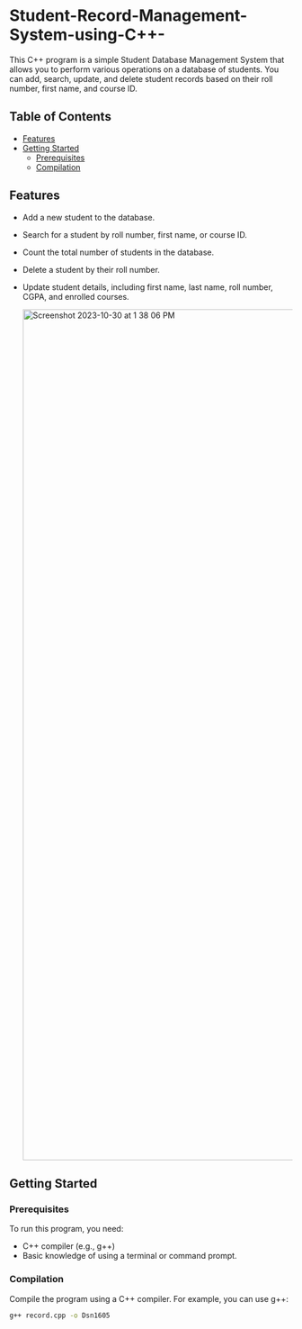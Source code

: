 # Student-Record-Management-System-using-C++-

This C++ program is a simple Student Database Management System that allows you to perform various operations on a database of students. You can add, search, update, and delete student records based on their roll number, first name, and course ID.

## Table of Contents

- [Features](#features)
- [Getting Started](#getting-started)
  - [Prerequisites](#prerequisites)
  - [Compilation](#compilation)


## Features

- Add a new student to the database.
- Search for a student by roll number, first name, or course ID.
- Count the total number of students in the database.
- Delete a student by their roll number.
- Update student details, including first name, last name, roll number, CGPA, and enrolled courses.

  <img width="1512" alt="Screenshot 2023-10-30 at 1 38 06 PM" src="https://github.com/Dsn1605/Student-Record-Management-System-using-Cpp-/assets/114471795/d3df7e78-7641-4345-b41b-6719fbbbceff">


## Getting Started

### Prerequisites

To run this program, you need:

- C++ compiler (e.g., g++)
- Basic knowledge of using a terminal or command prompt.

### Compilation

Compile the program using a C++ compiler. For example, you can use g++:

```bash
g++ record.cpp -o Dsn1605
